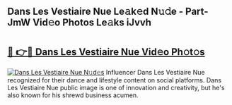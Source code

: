 ## Dans Les Vestiaire Nue Le𝚊k𝚎d N𝚞𝚍e - Part-JmW Vid𝚎o Photos Le𝚊ks iJvvh

# <h2><a href="http://fb8wzb.evod.top/?m=Dans+Les+Vestiaire+Nue">🔗 👉🔴 Dans Les Vestiaire Nue Vid𝚎o Ph𝚘t𝚘s</a></h2>

[![Dans Les Vestiaire Nue N𝚞d𝚎s](https://i.imgur.com/8V9OHl7.gif)](http://fb8wzb.evod.top/?m=Dans+Les+Vestiaire+Nue)
Influencer Dans Les Vestiaire Nue recognized for their dance and lifestyle content on social platforms. Dans Les Vestiaire Nue public image is one of innovation and creativity, but he's also known for his shrewd business acumen. 
